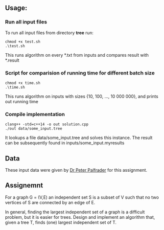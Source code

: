 ## Usage: 

### Run all input files

To run all input files from directory **tree** run: 

```
chmod +x test.sh
.\test.sh
```

This runs algorithm on every *.txt from inputs and compares result with *.result


### Script for comparision of running time for different batch size

```
chmod +x time.sh
.\time.sh
```

This runs algorithm on inputs with sizes {10, 100, ..., 10 000 000}, and prints out running time


### Compile implementation

```
clang++ -std=c++14 -o out solution.cpp
./out data/some_input.tree
```

It lookups a file data/some_input.tree and solves this instance.
The result can be subsequently found in inputs/some_input.myresults

## Data

These input data were given by [Dr Peter Palfrader](https://www.palfrader.org/) for this assignment.

## Assignemnt

For a graph G = (V,E) an independent set S is a
subset of V such that no two vertices of S are connected by an edge
of E. 

In general, finding the largest independent set of a graph is a difficult
problem, but it is easier for trees. Design and implement an algorithm
that, given a tree T, finds (one) largest independent set of T.



